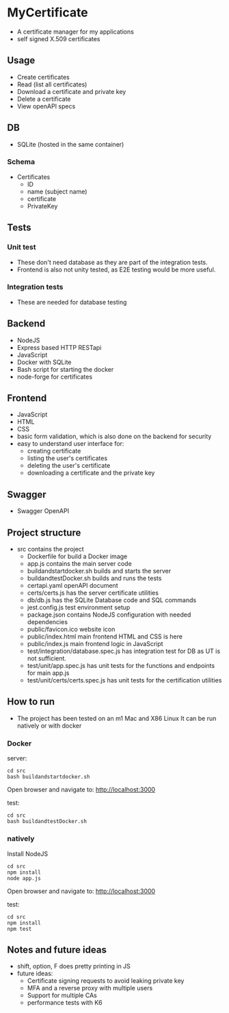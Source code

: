 # MyCertificate

- A certificate manager for my applications
- self signed X.509 certificates

## Usage

- Create certificates
- Read (list all certificates)
- Download a certificate and private key
- Delete a certificate
- View openAPI specs

## DB

- SQLite (hosted in the same container)

### Schema

- Certificates
  - ID
  - name (subject name)
  - certificate
  - PrivateKey

## Tests

### Unit test

- These don't need database as they are part of the integration tests.
- Frontend is also not unity tested, as E2E testing would be more useful.

### Integration tests

- These are needed for database testing

## Backend

- NodeJS
- Express based HTTP RESTapi
- JavaScript
- Docker with SQLite
- Bash script for starting the docker
- node-forge for certificates

## Frontend

- JavaScript
- HTML
- CSS
- basic form validation, which is also done on the backend for security
- easy to understand user interface for:
  - creating certificate
  - listing the user's certificates
  - deleting the user's certificate
  - downloading a certificate and the private key

## Swagger

- Swagger OpenAPI

## Project structure

- src contains the project
  - Dockerfile for build a Docker image
  - app.js contains the main server code
  - buildandstartdocker.sh builds and starts the server
  - buildandtestDocker.sh builds and runs the tests
  - certapi.yaml openAPI document
  - certs/certs.js has the server certificate utilities
  - db/db.js has the SQLite Database code and SQL commands
  - jest.config.js test environment setup
  - package.json contains NodeJS configuration with needed dependencies
  - public/favicon.ico website icon
  - public/index.html main frontend HTML and CSS is here
  - public/index.js main frontend logic in JavaScript
  - test/integration/database.spec.js has integration test for DB as UT is not sufficient.
  - test/unit/app.spec.js has unit tests for the functions and endpoints for main app.js
  - test/unit/certs/certs.spec.js has unit tests for the certification utilities

## How to run

- The project has been tested on an m1 Mac and X86 Linux
It can be run natively or with docker

### Docker

server:
```
cd src
bash buildandstartdocker.sh
```
Open browser and navigate to:
<http://localhost:3000>

test:
```
cd src
bash buildandtestDocker.sh
```

### natively

Install NodeJS
```
cd src
npm install
node app.js
```
Open browser and navigate to:
<http://localhost:3000>

test:
```
cd src
npm install
npm test
```

## Notes and future ideas

- shift, option, F does pretty printing in JS
- future ideas:
  - Certificate signing requests to avoid leaking private key
  - MFA and a reverse proxy with multiple users
  - Support for multiple CAs
  - performance tests with K6

